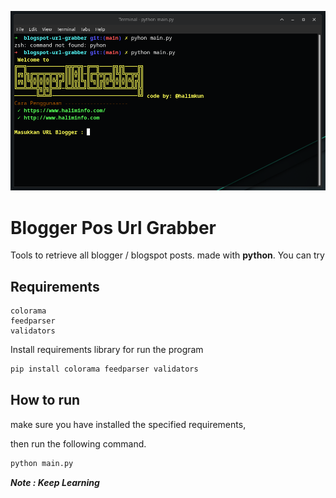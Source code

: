 ![demo image](./assets/image.png)
# Blogger Pos Url Grabber
Tools to retrieve all blogger / blogspot posts. made with **python**. You can try

## Requirements

```
colorama
feedparser
validators
```

Install requirements library for run the program
``` python
pip install colorama feedparser validators
```

## How to run

make sure you have installed the specified requirements,

then run the following command.
``` python
python main.py
```

***Note : Keep Learning***

